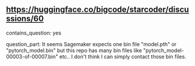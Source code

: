## https://huggingface.co/bigcode/starcoder/discussions/60

contains_question: yes

question_part: It seems Sagemaker expects one bin file "model.pth" or "pytorch_model.bin" 
but this repo has many bin files like "pytorch_model-00003-of-00007.bin" etc..
I don't think I can simply contact those bin files.
